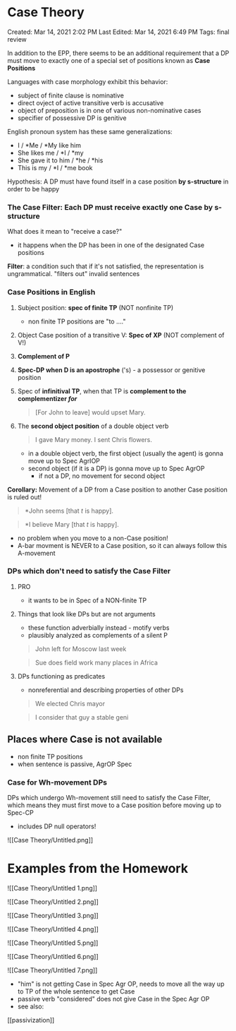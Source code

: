# Case Theory

Created: Mar 14, 2021 2:02 PM
Last Edited: Mar 14, 2021 6:49 PM
Tags: final review

In addition to the EPP, there seems to be an additional requirement that a DP must move to exactly one of a special set of positions known as **Case Positions**

Languages with case morphology exhibit this behavior:

- subject of finite clause is nominative
- direct ovject of active transitive verb is accusative
- object of preposition is in one of various non-nominative cases
- specifier of possessive DP is genitive

English pronoun system has these same generalizations:

- I / *Me / *My like him
- She likes me / *I / *my
- She gave it to him / *he / *his
- This is my / *I / *me book

Hypothesis:
A DP must have found itself in a case position **by s-structure** in order to be happy

### The Case Filter: Each DP must receive exactly one Case by s-structure

What does it mean to "receive a case?"

- it happens when the DP has been in one of the designated Case positions

**Filter**: a condition such that if it's not satisfied, the representation is ungrammatical. "filters out" invalid sentences

### Case Positions in English

1. Subject position: **spec of finite TP** (NOT nonfinite TP)
    - non finite TP positions are "to ...."
2. Object Case position of a transitive V: **Spec of XP** (NOT complement of V!)
3. **Complement of P**
4. **Spec-DP when D is an apostrophe** ('s) - a possessor or genitive position
5. Spec of **infinitival TP**, when that TP is **complement to the complementizer *for***

    > [For John to leave] would upset Mary.

6. The **second object position** of a double object verb

    > I gave Mary money.         I sent Chris flowers.

    - in a double object verb, the first object (usually the agent) is gonna move up to Spec AgrIOP
    - second object (if it is a DP) is gonna move up to Spec AgrOP
        - if not a DP, no movement for second object

**Corollary:** Movement of a DP from a Case position to another Case position is ruled out!

> *John seems [that *t* is happy].

> *I believe Mary [that *t* is happy].

- no problem when you move to a non-Case position!
- A-bar movment is NEVER to a Case position, so it can always follow this A-movement

### DPs which don't need to satisfy the Case Filter

1. PRO
    - it wants to be in Spec of a NON-finite TP
2. Things that look like DPs but are not arguments
    - these function adverbially instead - motify verbs
    - plausibly analyzed as complements of a silent P

    > John left for Moscow last week

    > Sue does field work many places in Africa

3. DPs functioning as predicates
    - nonreferential and describing properties of other DPs

    > We elected Chris mayor

    > I consider that guy a stable geni

## Places where Case is not available

- non finite TP positions
- when sentence is passive, AgrOP Spec

### Case for Wh-movement DPs

DPs which undergo Wh-movement still need to satisfy the Case Filter, which means they must first move to a Case position before moving up to Spec-CP

- includes DP null operators!

![[Case Theory/Untitled.png]]

# Examples from the Homework

![[Case Theory/Untitled 1.png]]

![[Case Theory/Untitled 2.png]]

![[Case Theory/Untitled 3.png]]

![[Case Theory/Untitled 4.png]]

![[Case Theory/Untitled 5.png]]

![[Case Theory/Untitled 6.png]]

![[Case Theory/Untitled 7.png]]

- "him" is not getting Case in Spec Agr OP, needs to move all the way up to TP of the whole sentence to get Case
- passive verb "considered" does not give Case in the Spec Agr OP
- see also:

[[passivization]]